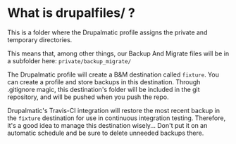 What is drupalfiles/ ?
=======================

This is a folder where the Drupalmatic profile assigns the private and temporary directories.

This means that, among other things, our Backup And Migrate files will be in a subfolder here: `private/backup_migrate/`

The Drupalmatic profile will create a B&M destination called `fixture`. You can create a profile and store backups in this destination. Through .gitignore magic, this destination's folder will be included in the git repository, and will be pushed when you push the repo.

Drupalmatic's Travis-CI integration will restore the most recent backup in the `fixture` destination for use in continuous integration testing. Therefore, it's a good idea to manage this destination wisely... Don't put it on an automatic schedule and be sure to delete unneeded backups there.
